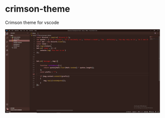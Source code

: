 # crimson-theme
Crimson theme for vscode

![Preview](https://github.com/Eternal-plasma/eternal-plasma.github.io/blob/master/repo/rimg/crimson.PNG?raw=true)
